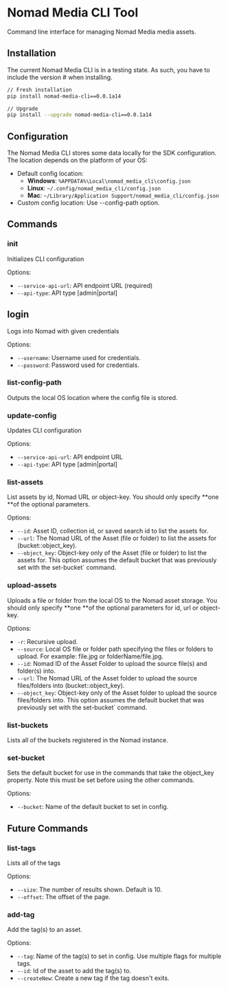 # Nomad Media CLI Tool

Command line interface for managing Nomad Media media assets.

## Installation

The current Nomad Media CLI is in a testing state. As such, you have to include the version # when installing.

```bash
// Fresh installation
pip install nomad-media-cli==0.0.1a14

// Upgrade
pip install --upgrade nomad-media-cli==0.0.1a14
```

## Configuration

The Nomad Media CLI stores some data locally for the SDK configuration. The location depends on the platform of your OS:

- Default config location: 
  - **Windows**: `%APPDATA%\Local\nomad_media_cli\config.json`
  - **Linux**: `~/.config/nomad_media_cli/config.json`
  - **Mac**: `~/Library/Application Support/nomad_media_cli/config.json`
- Custom config location: Use --config-path option.

## Commands

### init

Initializes CLI configuration

Options:

- `--service-api-url`: API endpoint URL (required)
- `--api-type`: API type [admin|portal]

## login

Logs into Nomad with given credentials

Options:

- `--username`: Username used for credentials. 
- `--password`: Password used for credentials.

### list-config-path

Outputs the local OS location where the config file is stored.

### update-config

Updates CLI configuration

Options:

- `--service-api-url`: API endpoint URL
- `--api-type`: API type [admin|portal]

### list-assets

List assets by id, Nomad URL or object-key. You should only specify **one **of the optional parameters.

Options:

- `--id`: Asset ID, collection id, or saved search id to list the assets for.
- `--url`: The Nomad URL of the Asset (file or folder) to list the assets for (bucket::object_key).
- `--object_key`: Object-key only of the Asset (file or folder) to list the assets for. This option assumes the default bucket that was previously set with the set-bucket\` command.

### upload-assets

Uploads a file or folder from the local OS to the Nomad asset storage. You should only specify **one **of the optional parameters for id, url or object-key. 

Options:

- `-r`: Recursive upload.
- `--source`: Local OS file or folder path specifying the files or folders to upload. For example: file.jpg or folderName/file.jpg.
- `--id`: Nomad ID of the Asset Folder to upload the source file(s) and folder(s) into.
- `--url`: The Nomad URL of the Asset folder to upload the source files/folders into (bucket::object_key).
- `--object_key`: Object-key only of the Asset folder to upload the source files/folders into. This option assumes the default bucket that was previously set with the set-bucket\` command.

### list-buckets

Lists all of the buckets registered in the Nomad instance.

### set-bucket

Sets the default bucket for use in the commands that take the object_key property. Note this must be set before using the other commands.

Options:

- `--bucket`: Name of the default bucket to set in config.

## Future Commands

### list-tags

Lists all of the tags

Options:

- `--size`: The number of results shown. Default is 10.
- `--offset`: The offset of the page.

### add-tag

Add the tag(s) to an asset.

Options:

- `--tag`: Name of the tag(s) to set in config. Use multiple flags for multiple tags.
- `--id`: Id of the asset to add the tag(s) to.
- `--createNew`: Create a new tag if the tag doesn't exits.